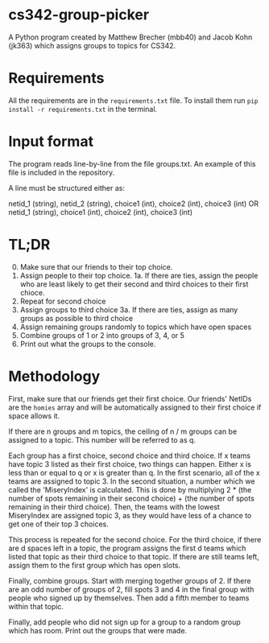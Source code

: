# cs342-group-picker

A Python program created by Matthew Brecher (mbb40) and Jacob Kohn (jk363) which assigns groups to topics for CS342.

# Requirements

All the requirements are in the `requirements.txt` file. To install them run `pip install -r requirements.txt` in the terminal.

# Input format

The program reads line-by-line from the file groups.txt. An example of this file is included in the repository. 

A line must be structured either as:

netid_1 (string), netid_2 (string), choice1 (int), choice2 (int), choice3 (int)
OR
netid_1 (string), choice1 (int), choice2 (int), choice3 (int)

# TL;DR

0. Make sure that our friends to their top choice. 
1. Assign people to their top choice. 
1a. If there are ties, assign the people who are least likely to get their second and third choices to their first chioce. 
2. Repeat for second choice
3. Assign groups to third choice
3a. If there are ties, assign as many groups as possible to third choice
4. Assign remaining groups randomly to topics which have open spaces
5. Combine groups of 1 or 2 into groups of 3, 4, or 5
6. Print out what the groups to the console.

# Methodology

First, make sure that our friends get their first choice. Our friends' NetIDs are the `homies` array and will be automatically assigned to their first choice if space allows it.

If there are n groups and m topics, the ceiling of n / m groups can be assigned to a topic. This number will be referred to as q. 

Each group has a first choice, second choice and third choice. If x teams have topic 3 listed as their first choice, two things can happen. Either x is less than or equal to q or x is greater than q. In the first scenario, all of the x teams are assigned to topic 3. In the second situation, a number which we called the 'MiseryIndex' is calculated. This is done by multiplying 2 * (the number of spots remaining in their second choice) + (the number of spots remaining in their third choice). Then, the teams with the lowest MiseryIndex are assigned topic 3, as they would have less of a chance to get one of their top 3 choices.

This process is repeated for the second choice. For the third choice, if there are d spaces left in a topic, the program assigns the first d teams which listed that topic as their third choice to that topic. If there are still teams left, assign them to the first group which has open slots.

Finally, combine groups. Start with merging together groups of 2. If there are an odd number of groups of 2, fill spots 3 and 4 in the final group with people who signed up by themselves. Then add a fifth member to teams within that topic. 

Finally, add people who did not sign up for a group to a random group which has room. Print out the groups that were made.
